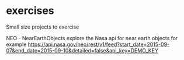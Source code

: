 # exercises
Small size projects to exercise

NEO - NearEarthObjects explore the Nasa api for near earth objects
for example https://api.nasa.gov/neo/rest/v1/feed?start_date=2015-09-07&end_date=2015-09-10&detailed=false&api_key=DEMO_KEY
